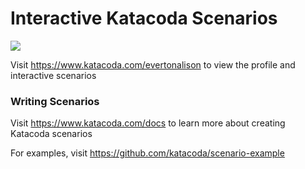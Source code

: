 # Interactive Katacoda Scenarios

[![](http://shields.katacoda.com/katacoda/evertonalison/count.svg)](https://www.katacoda.com/evertonalison "Get your profile on Katacoda.com")

Visit https://www.katacoda.com/evertonalison to view the profile and interactive scenarios

### Writing Scenarios
Visit https://www.katacoda.com/docs to learn more about creating Katacoda scenarios

For examples, visit https://github.com/katacoda/scenario-example
